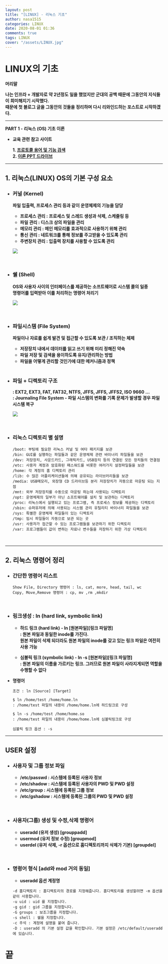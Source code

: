 ```yaml
---
layout: post
title: "[LINUX] - 리눅스 기초"
author: nasa1515
categories: LINUX
date: 2020-08-01 01:36
comments: true
tags: LINUX
cover: "/assets/LINUX.jpg"
---
```



# LINUX의 기초

**머리말**  

**나는 인프라 + 개발자로 약 2년정도 일을 했었지만 군대의 공백 때문에 그동안의 지식들이 희미해지기 시작했다.**  
**때문에 첫 블로그 글을 그동안의 것들을 정리하며 다시 리와인드하는 포스트로 시작하겠다.** 

---

**PART 1 - 리눅스 (OS) 기초 이론**  


  * **교육 관련 참고 사이트**  

  	**1. [프로토콜 용어 및 기능 검색](http://ktword.co.kr/word/)**  
  	**2. [이론 PPT 드라이브](https://c11.kr/networkbasic)**

---

## **1. 리눅스(LINUX) OS의 기본 구성 요소** <a name="a1"></a> 
   
* ### **커널 (Kernel)**  

	**파일 입출력, 프로세스 관리 등과 같이 운영체제의 기능을 담당**
	* **프로세스 관리 : 프로세스 및 스레드 생성과 삭제, 스케줄링 등**    
	* **파일 관리 : 디스크 상의 파일을 관리**  
	* **메모리 관리 : 메인 메모리를 효과적으로 사용하기 위해 관리**    
	* **통신 관리 : 네트워크를 통해 정보를 주고받을 수 있도록 관리**    
	* **주변장치 관리 : 입출력 장치를 사용할 수 있도록 관리**     

    ![](https://www.fun-coding.org/00_Images/os_arch.png)
        
  <br/>
    
* ### **쉘 (Shell)** 

    **OS와 사용자 사이의 인터페이스를 제공하는 소프트웨어로 시스템 콜의 일종**  
    **명령어를 입력받아 이를 처리하는 명령어 처리기**  

    ![](https://mblogthumb-phinf.pstatic.net/MjAxODExMjhfMTEw/MDAxNTQzMzcwMTM0MDYw.G0jp7Gtcwwgt6OxrKpNBLQD-KnxpCl0HjJMbgjg9JX0g.C8rEjP7rStId6U9wcY6LPG1JsqUGAQ2W2gKlsWNJS-sg.PNG.qbxlvnf11/20181128_105346.png?type=w800)
   
<br/>

* ### **파일시스템 (File System)**  
     **파일이나 자료를 쉽게 발견 및 접근할 수 있도록 보관 / 조직하는 체제**  

     * **저장장치 내에서 데이터를 읽고 쓰기 위해 미리 정해진 약속**
     * **파일 저장 및 검색을 용이하도록 유지/관리하는 방법**
     * **파일을 어떻게 관리할 것인가에 대한 메커니즘과 정책**  
     
  <br/>
     
* ### **파일 + 디렉토리 구조** 

    **: EXT2, EXT3, FAT, FAT32, NTFS, JFFS, JFFS, JFFS2, ISO 9660 ...**  
    **: Journaling File System - 파일 시스템의 변화를 기록 문제가 발생할 경우 파일 시스템 복구**  

    ![](https://t1.daumcdn.net/cfile/tistory/2657C75056A9C44A27)
      
<br/>
		
* ### **리눅스 디렉토리 별 설명**

	```	
	/boot: 부팅에 필요한 리눅스 커널 및 여타 패키지를 보관
	/bin: GUI를 실행하는 파일들과 같은 운영체제 관련 바이너리 파일들을 보관	
	/dev: 저장장치, 사운드카드, 그래픽카드, USB장치 등의 연결된 모든 장치들의 연결점
	/etc: 사용자 계정과 암호화된 패스워드를 비롯한 여러가지 설정파일들을 보관
	/home: 각 계정의 홈 디렉토리 관리
	/lib: 수 많은 어플리케이션들에 의해 공유되는 라이브러리들을 보관
	/media: USB메모리, 외장형 CD 드라이브등 분리 저장장치가 자동으로 마운팅 되는 지점
	/mnt: 외부 저장장치를 수동으로 마운팅 하는데 사용되는 디렉토리
	/opt: 운영체제의 일부가 아닌 소프트웨어를 설치 및 보관하는 디렉토리
	/proc: 리눅스에서 실행되고 있는 프로그램, 즉 프로세스 정보를 제공하는 디렉토리
	/sbin: 슈퍼유저에 의해 사용되는 시스템 관리 유틸리티 바이너리 파일들을 보관
	/sys: 특별한 운영체제 파일들이 있는 디렉토리
	/tmp: 임시 파일들이 자동으로 보관 되는 곳
	/usr: 사용자가 접근할 수 있는 프로그램들을 보관하기 위한 디렉토리
	/var: 프로그램들이 값이 변하는 자료나 변수들을 저장하기 위한 가상 디렉토리
	```

<br/>

---------------------------	

## **2. 리눅스 명령어 정리**

	

* ### **간단한 명령어 리스트**

	```
    Show File, Directory 명령어 : ls, cat, more, head, tail, wc
    Copy, Move,Remove 명령어 : cp, mv ,rm ,mkdir
	```

<br/>

* ### **링크생성 : ln (hard link, symbolic link)**
	
	- **하드 링크 (hard link) - ln [원본파일][링크 파일명]**  
	**: 원본 파일과 동일한 inode를 가진다.**  
	**원본 파일이 삭제 되더라도 원본 파일의 inode를 갖고 있는 링크 파일은 여전히 사용 가능**

	- **심볼릭 링크 (symbolic link) - ln -s [원본파일][링크 파일명]**  
	**: 원본 파일의 이름을 가르키는 링크. 그러므로 원본 파일이 사라지게되면 역할을 수행할 수 없다**  

*  **명령어**

	```
	조건 : ln [Source] [Target]
		    
	$ ln /home/test /home/home.ln
	: /home/test 파일의 내용이 /home/home.ln에 하드링크로 구성
		      
	$ ln -s /home/test /home/home.so
	: /home/test 파일의 내용이 /home/home.ln에 심볼릭링크로 구성

	심볼릭 링크 옵션 : -s
	```

---


## **USER 설정**


* ### **사용자 및 그룹 정보 파일** 

	* **/etc/passwd : 시스템에 등록된 사용자 정보**
	* **/etc/shadow : 시스템에 등록된 사용자의 PWD 및 PWD 설정**
 	* **/etc/group : 시스템에 등록된 그룹 정보**
	* **/etc/gshadow  : 시스템에 등록된 그룹의 PWD 및 PWD 설정**

<br/>

* ### **사용자(그룹) 생성 및 수정,삭제 명령어**
		
	* **useradd (유저 생성) [grouppadd]**
	* **usermod (유저 정보 수정) [groupmod]**
	* **userdel (유저 삭제, -r 옵션으로 홈디렉토리까지 삭제가 기본) [groupdel]**

		
<br/>

* ### **명령어 형식 [add와 mod 거의 동일]**


    *  **useradd 옵션 계정명**  
  
	```  
	-d 홈디렉토리 : 홈디렉토리의 경로를 지정해줍니다. 홈디렉토리를 생성할려면 -m 옵션을 같이 사용합니다.  
	-u uid : uid 를 지정합니다.  
	-g gid : gid 그룹을 지정합니다.  
	-G groups : 보조그룹을 지정합니다.  
	-s shell : 쉘을 지정합니다.  
	-c 주석 : 계정에 설명을 붙여 줍니다.  
	-D : useradd 의 기본 설정 값을 확인합니다. 기본 설정은 /etc/default/useradd 에 있습니다.  
	```


# **끝**